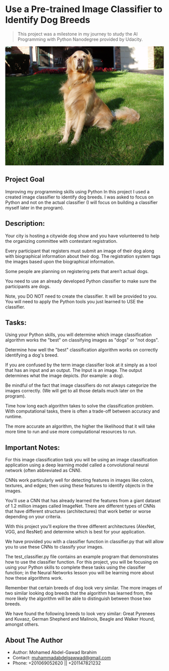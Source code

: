 # Use a Pre-trained Image Classifier to Identify Dog Breeds

> This project was a milestone in my journey to study the AI Programming with Python Nanodegree provided by Udacity.

[![Golden Retriever](pet_images/Golden_retriever_05257.jpg)](https://youtu.be/B06TRvHQ0ew "Golden Retriever")

## Project Goal
Improving my programming skills using Python
In this project I used a created image classifier to identify dog breeds. I was asked to focus on Python and not on the actual classifier (I will focus on building a classifier myself later in the program).

## Description:
Your city is hosting a citywide dog show and you have volunteered to help the organizing committee with contestant registration. 

Every participant that registers must submit an image of their dog along with biographical information about their dog. The registration system tags the images based upon the biographical information.

Some people are planning on registering pets that aren’t actual dogs.

You need to use an already developed Python classifier to make sure the participants are dogs.

Note, you DO NOT need to create the classifier. It will be provided to you. You will need to apply the Python tools you just learned to USE the classifier.

## Tasks:
Using your Python skills, you will determine which image classification algorithm works the "best" on classifying images as "dogs" or "not dogs".

Determine how well the "best" classification algorithm works on correctly identifying a dog's breed.

If you are confused by the term image classifier look at it simply as a tool that has an input and an output. The Input is an image. The output determines what the image depicts. (for example: a dog). 

Be mindful of the fact that image classifiers do not always categorize the images correctly. (We will get to all those details much later on the program).

Time how long each algorithm takes to solve the classification problem. With computational tasks, there is often a trade-off between accuracy and runtime. 

The more accurate an algorithm, the higher the likelihood that it will take more time to run and use more computational resources to run.

## Important Notes:
For this image classification task you will be using an image classification application using a deep learning model called a convolutional neural network (often abbreviated as CNN). 

CNNs work particularly well for detecting features in images like colors, textures, and edges; then using these features to identify objects in the images. 

You'll use a CNN that has already learned the features from a giant dataset of 1.2 million images called ImageNet. There are different types of CNNs that have different structures (architectures) that work better or worse depending on your criteria. 

With this project you'll explore the three different architectures (AlexNet, VGG, and ResNet) and determine which is best for your application.

We have provided you with a classifier function in classifier.py that will allow you to use these CNNs to classify your images. 

The test_classifier.py file contains an example program that demonstrates how to use the classifier function. For this project, you will be focusing on using your Python skills to complete these tasks using the classifier function; in the Neural Networks lesson you will be learning more about how these algorithms work.

Remember that certain breeds of dog look very similar. The more images of two similar looking dog breeds that the algorithm has learned from, the more likely the algorithm will be able to distinguish between those two breeds. 

We have found the following breeds to look very similar: Great Pyrenees and Kuvasz, German Shepherd and Malinois, Beagle and Walker Hound, amongst others.

## About The Author

* Author: Mohamed Abdel-Gawad Ibrahim
* Contact: muhammadabdelgawwad@gmail.com
* Phone: +201069052620 || +201147821232